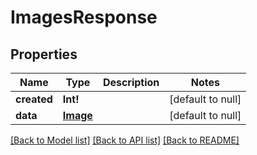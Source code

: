# ImagesResponse

## Properties
Name | Type | Description | Notes
------------ | ------------- | ------------- | -------------
**created** | **Int!** |  | [default to null]
**data** | [**Image**](Image.md) |  | [default to null]

[[Back to Model list]](../README.md#documentation-for-models) [[Back to API list]](../README.md#documentation-for-api-endpoints) [[Back to README]](../README.md)


